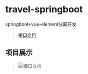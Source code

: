 # travel-springboot
springboot+vue-element分离开发
>
>[接口文档](https://www.showdoc.cc/travelSpringboot?page_id=4634075559740731)
>
## 项目展示
>![接口文档](https://www.showdoc.cc/travelSpringboot?page_id=4634075559740731)
>
